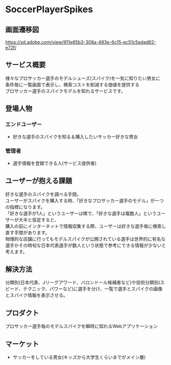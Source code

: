 # SoccerPlayerSpikes

## 画面遷移図
https://xd.adobe.com/view/911e65b3-308a-483e-6c15-ec51c5edad62-e72f/

## サービス概要
様々なプロサッカー選手のモデルシューズ(スパイク)を一気に知りたい男女に  
条件毎に一覧画面で表示し、検索コストを削減する価値を提供する  
プロサッカー選手のスパイクモデルを知れるサービスです。

## 登場人物
### エンドユーザー
- 好きな選手のスパイクを知る＆購入したいサッカー好きな男女
### 管理者
- 選手情報を登録できる人(サービス提供者)

## ユーザーが抱える課題
好きな選手のスパイクを調べる手間。  
ユーザーがスパイクを購入する時、「好きなプロサッカー選手のモデル」が一つの指標になります。  
「好きな選手が1人」というユーザーは稀で、「好きな選手は複数人」というユーザーが大半と仮定すると、  
購入の前にインターネットで情報収集する際、ユーザーは好きな選手毎に検索し直す手間があります。  
物理的な店舗に行ってもモデルスパイクが公開されている選手は世界的に有名な選手かその時旬な日本代表選手が数人という状態で参考にできる情報が少ないと考えます。  

## 解決方法
分類別(日本代表、Jリーグアワード、バロンドール候補者など)や技術分類別(スピード、テクニック、パワーなど)に選手を分け、一覧で選手とスパイクの画像とスパイク情報を表示させる。

## プロダクト
プロサッカー選手毎のモデルスパイクを瞬時に知れるWebアプリケーション

## マーケット

- サッカーをしている男女(キッズから大学生くらいまでがメイン層)
